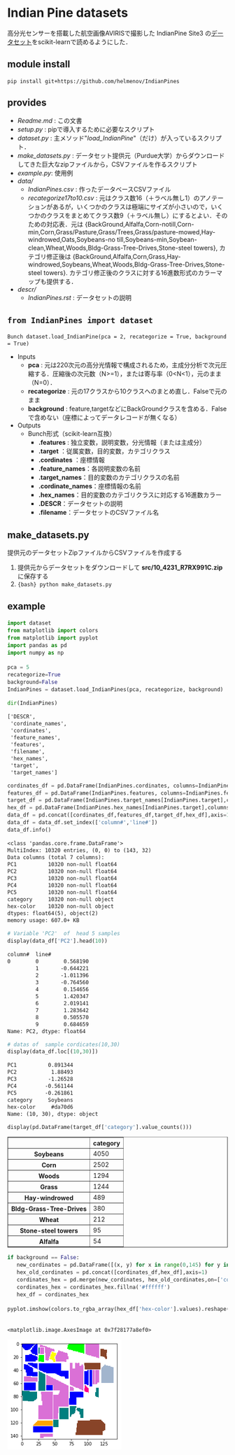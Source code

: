 # Indian Pine datasets

高分光センサーを搭載した航空画像AVIRISで撮影した IndianPine Site3 の[データセット]をscikit-learnで読めるようにした．

[データセット]:https://purr.purdue.edu/publications/1947/1

## module install

```{shell}
pip install git+https://github.com/helmenov/IndianPines
```

## provides

- *Readme.md* : この文書
- *setup.py* : pipで導入するために必要なスクリプト
- *dataset.py* : 主メソッド"*load_IndianPine*"（だけ）が入っているスクリプト．
- *make_datasets.py* : データセット提供元（Purdue大学）からダウンロードしてきた巨大なzipファイルから，CSVファイルを作るスクリプト
- *example.py*: 使用例
- *data/*
  - *IndianPines.csv* : 作ったデータベースCSVファイル
  - *recategorize17to10.csv* : 元はクラス数16（＋ラベル無し1）のアノテーションがあるが，いくつかのクラスは極端にサイズが小さいので，いくつかのクラスをまとめてクラス数9（＋ラベル無し）にするとよい．そのための対応表．元は {BackGround,Alfalfa,Corn-notill,Corn-min,Corn,Grass/Pasture,Grass/Trees,Grass/pasture-mowed,Hay-windrowed,Oats,Soybeans-no
till,Soybeans-min,Soybean-clean,Wheat,Woods,Bldg-Grass-Tree-Drives,Stone-steel towers}, カテゴリ修正後は {BackGround,Alfalfa,Corn,Grass,Hay-windrowed,Soybeans,Wheat,Woods,Bldg-Grass-Tree-Drives,Stone-steel towers}. カテゴリ修正後のクラスに対する16進数形式のカラーマップも提供する．
- *descr/*
  - *IndianPines.rst* : データセットの説明

## ```from IndianPines import dataset```

```{python}
Bunch dataset.load_IndianPine(pca = 2, recategorize = True, background = True)
```

- Inputs
  - **pca** : 元は220次元の高分光情報で構成されるため，主成分分析で次元圧縮する．圧縮後の次元数（N>=1），または寄与率（0<N<1），元のまま（N=0）．
  - **recategorize** : 元の17クラスから10クラスへのまとめ直し．Falseで元のまま
  - **background** : feature,targetなどにBackGroundクラスを含める．Falseで含めない（座標によってデータレコードが無くなる）
- Outputs
  - Bunch形式（scikit-learn互換）
    - **.features** : 独立変数，説明変数，分光情報（または主成分）
    - **.target** ：従属変数，目的変数，カテゴリクラス
    - **.cordinates** ：座標情報
    - **.feature_names**：各説明変数の名前
    - **.target_names**：目的変数のカテゴリクラスの名前
    - **.cordinate_names**：座標情報の名前
    - **.hex_names**：目的変数のカテゴリクラスに対応する16進数カラー
    - **.DESCR**：データセットの説明
    - **.filename**：データセットのCSVファイル名

## make_datasets.py

提供元のデータセットZipファイルからCSVファイルを作成する

1. 提供元からデータセットをダウンロードして **src/10_4231_R7RX991C.zip** に保存する
2. ```{bash} python make_datasets.py```


## example

```python
import dataset
from matplotlib import colors
from matplotlib import pyplot
import pandas as pd
import numpy as np

pca = 5
recategorize=True
background=False
IndianPines = dataset.load_IndianPines(pca, recategorize, background)
```


```python
dir(IndianPines)
```




    ['DESCR',
     'cordinate_names',
     'cordinates',
     'feature_names',
     'features',
     'filename',
     'hex_names',
     'target',
     'target_names']




```python
cordinates_df = pd.DataFrame(IndianPines.cordinates, columns=IndianPines.cordinate_names)
features_df = pd.DataFrame(IndianPines.features, columns=IndianPines.feature_names)
target_df = pd.DataFrame(IndianPines.target_names[IndianPines.target],columns=['category'])
hex_df = pd.DataFrame(IndianPines.hex_names[IndianPines.target],columns=['hex-color'])
data_df = pd.concat([cordinates_df,features_df,target_df,hex_df],axis=1)
data_df = data_df.set_index(['column#','line#'])
data_df.info()
```

    <class 'pandas.core.frame.DataFrame'>
    MultiIndex: 10320 entries, (0, 0) to (143, 32)
    Data columns (total 7 columns):
    PC1          10320 non-null float64
    PC2          10320 non-null float64
    PC3          10320 non-null float64
    PC4          10320 non-null float64
    PC5          10320 non-null float64
    category     10320 non-null object
    hex-color    10320 non-null object
    dtypes: float64(5), object(2)
    memory usage: 607.0+ KB



```python
# Variable 'PC2'  of  head 5 samples
display(data_df['PC2'].head(10))
```


    column#  line#
    0        0        0.568190
             1       -0.644221
             2       -1.011396
             3       -0.764560
             4        0.154656
             5        1.420347
             6        2.019141
             7        1.283642
             8        0.505570
             9        0.684659
    Name: PC2, dtype: float64



```python
# datas of  sample cordicates(10,30) 
display(data_df.loc[(10,30)])
```


    PC1          0.891344
    PC2           1.88493
    PC3          -1.26528
    PC4         -0.561144
    PC5         -0.261861
    category     Soybeans
    hex-color     #da70d6
    Name: (10, 30), dtype: object



```python
display(pd.DataFrame(target_df['category'].value_counts()))
```


<div>
<style scoped>
    .dataframe tbody tr th:only-of-type {
        vertical-align: middle;
    }

    .dataframe tbody tr th {
        vertical-align: top;
    }

    .dataframe thead th {
        text-align: right;
    }
</style>
<table border="1" class="dataframe">
  <thead>
    <tr style="text-align: right;">
      <th></th>
      <th>category</th>
    </tr>
  </thead>
  <tbody>
    <tr>
      <th>Soybeans</th>
      <td>4050</td>
    </tr>
    <tr>
      <th>Corn</th>
      <td>2502</td>
    </tr>
    <tr>
      <th>Woods</th>
      <td>1294</td>
    </tr>
    <tr>
      <th>Grass</th>
      <td>1244</td>
    </tr>
    <tr>
      <th>Hay-windrowed</th>
      <td>489</td>
    </tr>
    <tr>
      <th>Bldg-Grass-Tree-Drives</th>
      <td>380</td>
    </tr>
    <tr>
      <th>Wheat</th>
      <td>212</td>
    </tr>
    <tr>
      <th>Stone-steel towers</th>
      <td>95</td>
    </tr>
    <tr>
      <th>Alfalfa</th>
      <td>54</td>
    </tr>
  </tbody>
</table>
</div>



```python
if background == False:
   new_cordinates = pd.DataFrame([(x, y) for x in range(0,145) for y in range(0,145)],columns=['column#','line#'])
   hex_old_cordinates = pd.concat([cordinates_df,hex_df],axis=1)
   cordinates_hex = pd.merge(new_cordinates, hex_old_cordinates,on=['column#','line#'],how='left')
   cordinates_hex = cordinates_hex.fillna('#ffffff')
   hex_df = cordinates_hex

pyplot.imshow(colors.to_rgba_array(hex_df['hex-color'].values).reshape([145,145,4]))
                                                                
```




    <matplotlib.image.AxesImage at 0x7f28177a8ef0>




![png](output_6_1.png)

